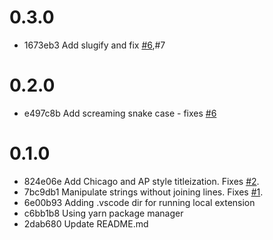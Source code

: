 # 0.3.0
- 1673eb3 Add slugify and fix [#6](https://github.com/marclipovsky/vscode-string-manipulation/issues/6),#7

# 0.2.0
- e497c8b Add screaming snake case - fixes [#6](https://github.com/marclipovsky/vscode-string-manipulation/issues/6)

# 0.1.0
- 824e06e Add Chicago and AP style titleization. Fixes [#2](https://github.com/marclipovsky/vscode-string-manipulation/issues/2).
- 7bc9db1 Manipulate strings without joining lines. Fixes [#1](https://github.com/marclipovsky/vscode-string-manipulation/issues/1).
- 6e00b93 Adding .vscode dir for running local extension
- c6bb1b8 Using yarn package manager
- 2dab680 Update README.md
